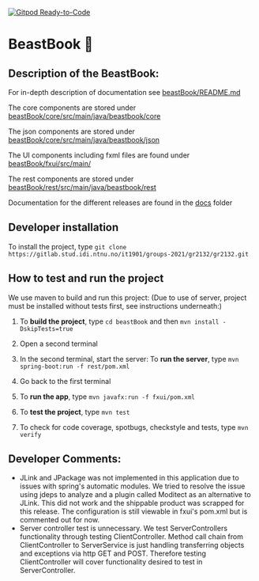[![Gitpod Ready-to-Code](https://img.shields.io/badge/Gitpod-Ready--to--Code-blue?logo=gitpod)](https://gitpod.stud.ntnu.no/#https://gitlab.stud.idi.ntnu.no/it1901/groups-2021/gr2132/gr2132)

# BeastBook :muscle:
## Description of the BeastBook:

For in-depth description of documentation see [beastBook/README.md](https://gitlab.stud.idi.ntnu.no/it1901/groups-2021/gr2132/gr2132/-/tree/master/beastBook)

The core components are stored under [beastBook/core/src/main/java/beastbook/core](https://gitlab.stud.idi.ntnu.no/it1901/groups-2021/gr2132/gr2132/-/tree/master/beastBook/core/src/main/java/beastbook/core)

The json components are stored under [beastBook/core/src/main/java/beastbook/json](https://gitlab.stud.idi.ntnu.no/it1901/groups-2021/gr2132/gr2132/-/tree/master/beastBook/core/src/main/java/beastbook/json)

The UI components including fxml files are found under [beastBook/fxui/src/main/](https://gitlab.stud.idi.ntnu.no/it1901/groups-2021/gr2132/gr2132/-/tree/master/beastBook/fxui/src/main/)

The rest components are stored under [beastBook/rest/src/main/java/beastbook/rest](https://gitlab.stud.idi.ntnu.no/it1901/groups-2021/gr2132/gr2132/-/tree/master/beastBook/rest/src/main/java/beastbook)

Documentation for the different releases are found in the [docs](https://gitlab.stud.idi.ntnu.no/it1901/groups-2021/gr2132/gr2132/-/tree/master/docs) folder

## Developer installation
To install the project, type `git clone https://gitlab.stud.idi.ntnu.no/it1901/groups-2021/gr2132/gr2132.git`

## How to test and run the project
We use maven to build and run this project:
(Due to use of server, project must be installed without tests first, see instructions underneath:)

1. To **build the project**, type `cd beastBook` and then `mvn install -DskipTests=true`


2. Open a second terminal


3. In the second terminal, start the server:
   To **run the server**, type `mvn spring-boot:run -f rest/pom.xml`


4. Go back to the first terminal


5. To **run the app**, type `mvn javafx:run -f fxui/pom.xml`


7. To **test the project**, type `mvn test`


7. To check for code coverage, spotbugs, checkstyle and tests, type `mvn verify`


## Developer Comments:
- JLink and JPackage was not implemented in this application due to issues with spring's automatic modules.
We tried to resolve the issue using jdeps to analyze and a plugin called Moditect as an alternative to JLink. 
This did not work and the shippable product was scrapped for this release.
The configuration is still viewable in fxui's pom.xml but is commented out for now.
- Server controller test is unnecessary.
We test ServerControllers functionality through testing ClientController. Method call chain from ClientController to
ServerService is just handling transferring objects and exceptions via http GET and POST. Therefore testing 
ClientController will cover functionality desired to test in ServerController.
